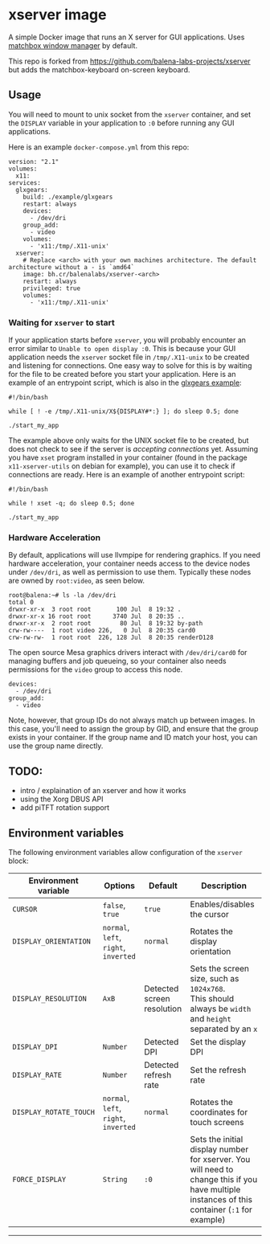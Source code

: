 # xserver image

A simple Docker image that runs an X server for GUI applications. Uses [matchbox window manager](https://www.usenix.org/legacy/publications/library/proceedings/usenix03/tech/freenix03/full_papers/allum/allum_html/matchbox.html) by default.

This repo is forked from https://github.com/balena-labs-projects/xserver but adds the matchbox-keyboard on-screen keyboard.

## Usage

You will need to mount to unix socket from the `xserver` container, and set the `DISPLAY` variable in your application to `:0` before running any GUI applications.

Here is an example `docker-compose.yml` from this repo:

```
version: "2.1"
volumes:
  x11:
services:
  glxgears:
    build: ./example/glxgears
    restart: always
    devices:
      - /dev/dri
    group_add:
      - video
    volumes:
      - 'x11:/tmp/.X11-unix'
  xserver:
    # Replace <arch> with your own machines architecture. The default architecture without a - is `amd64`
    image: bh.cr/balenalabs/xserver-<arch> 
    restart: always
    privileged: true
    volumes:
      - 'x11:/tmp/.X11-unix'
```


### Waiting for `xserver` to start

If your application starts before `xserver`, you will probably encounter an error similar to `Unable to open display :0`. This is because your GUI application needs the `xserver` socket file in `/tmp/.X11-unix` to be created and listening for connections. One easy way to solve for this is by waiting for the file to be created before you start your application. Here is an example of an entrypoint script, which is also in the [glxgears example](example/glxgears/entry.sh):

```
#!/bin/bash 

while [ ! -e /tmp/.X11-unix/X${DISPLAY#*:} ]; do sleep 0.5; done

./start_my_app
```

The example above only waits for the UNIX socket file to be created, but does not check to see if the server is _accepting connections_ yet. Assuming you have `xset` program installed in your container (found in the package `x11-xserver-utils` on debian for example), you can use it to check if connections are ready. Here is an example of another entrypoint script:

```
#!/bin/bash 

while ! xset -q; do sleep 0.5; done

./start_my_app
```

### Hardware Acceleration

By default, applications will use llvmpipe for rendering graphics. If you need hardware acceleration, your container needs access to the device nodes under `/dev/dri`, as well as permission to use them. Typically these nodes are owned by `root:video`, as seen below.

```
root@balena:~# ls -la /dev/dri
total 0
drwxr-xr-x  3 root root       100 Jul  8 19:32 .
drwxr-xr-x 16 root root      3740 Jul  8 20:35 ..
drwxr-xr-x  2 root root        80 Jul  8 19:32 by-path
crw-rw----  1 root video 226,   0 Jul  8 20:35 card0
crw-rw-rw-  1 root root  226, 128 Jul  8 20:35 renderD128
```

The open source Mesa graphics drivers interact with `/dev/dri/card0` for managing buffers and job queueing, so your container also needs permissions for the `video` group to access this node.

```
devices:
  - /dev/dri
group_add:
  - video
```

Note, however, that group IDs do not always match up between images. In this case, you'll need to assign the group by GID, and ensure that the group exists in your container. If the group name and ID match your host, you can use the group name directly.

## TODO: 
  - intro / explaination of an xserver and how it works
  - using the Xorg DBUS API
  - add piTFT rotation support

## Environment variables

The following environment variables allow configuration of the `xserver` block:

| Environment variable | Options | Default | Description |
| --- | --- | --- | --- |
|`CURSOR`|`false`, `true`|`true`|Enables/disables the cursor|
|`DISPLAY_ORIENTATION`|`normal`, `left`, `right`, `inverted`|`normal`|Rotates the display orientation|
|`DISPLAY_RESOLUTION`|`AxB`|Detected screen resolution|Sets the screen size, such as `1024x768`. <br/> This should always be `width` and `height` separated by an `x` |
|`DISPLAY_DPI`|`Number`|Detected DPI|Set the display DPI|
|`DISPLAY_RATE`|`Number`|Detected refresh rate|Set the refresh rate|
|`DISPLAY_ROTATE_TOUCH`|`normal`, `left`, `right`, `inverted`|`normal`|Rotates the coordinates for touch screens|
|`FORCE_DISPLAY`|`String`|`:0`|Sets the initial display number for xserver. You will need to change this if you have multiple instances of this container (`:1` for example)|
---

